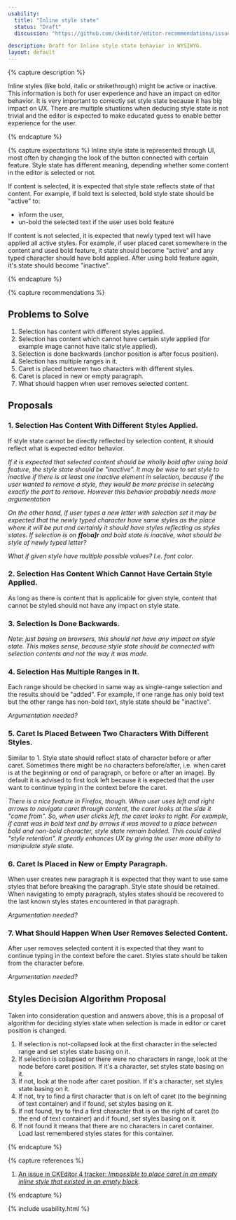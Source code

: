 ```yaml
---
usability:
  title: "Inline style state"
  status: "Draft"
  discussion: "https://github.com/ckeditor/editor-recommendations/issues/32"

description: Draft for Inline style state behavior in WYSIWYG.
layout: default
---
```


{% capture description %}

Inline styles (like bold, italic or strikethrough) might be active or inactive. This information is both for user experience and have an impact on editor behavior. It is very important to correctly set style state because it has big impact on UX. There are multiple situations when deducing style state is not trivial and the editor is expected to make educated guess to enable better experience for the user.

{% endcapture %}

{% capture expectations %}
Inline style state is represented through UI, most often by changing the look of the button connected with certain feature. Style state has different meaning, depending whether some content in the editor is selected or not.

If content is selected, it is expected that style state reflects state of that content. For example, if bold text is selected, bold style state should be "active" to:

* inform the user,
* un-bold the selected text if the user uses bold feature

If content is not selected, it is expected that newly typed text will have applied all active styles. For example, if user placed caret somewhere in the content and used bold feature, it state should become "active" and any typed character should have bold applied. After using bold feature again, it's state should become "inactive".

{% endcapture %}

{% capture recommendations %}

## Problems to Solve

1. Selection has content with different styles applied.
2. Selection has content which cannot have certain style applied (for example image cannot have italic style applied).
3. Selection is done backwards (anchor position is after focus position).
4. Selection has multiple ranges in it.
5. Caret is placed between two characters with different styles.
6. Caret is placed in new or empty paragraph.
7. What should happen when user removes selected content.

## Proposals

### 1. Selection Has Content With Different Styles Applied.

If style state cannot be directly reflected by selection content, it should reflect what is expected editor behavior.

*If it is expected that selected content should be wholly bold after using bold feature, the style state should be "inactive". It may be wise to set style to inactive if there is at least one inactive element in selection, because if the user wanted to remove a style, they would be more precise in selecting exactly the part to remove. However this behavior probably needs more argumentation*

*On the other hand, if user types a new letter with selection set it may be expected that the newly typed character have same styles as the place where it will be put and certainly it should have styles reflecting as styles states. If selection is on **f[o**b**a]r** and bold state is inactive, what should be style of newly typed letter?*

*What if given style have multiple possible values? I.e. font color.*

### 2. Selection Has Content Which Cannot Have Certain Style Applied.

As long as there is content that is applicable for given style, content that cannot be styled should not have any impact on style state.

### 3. Selection Is Done Backwards.

*Note: just basing on browsers, this should not have any impact on style state. This makes sense, because style state should be connected with selection contents and not the way it was made.*

### 4. Selection Has Multiple Ranges in It.

Each range should be checked in same way as single-range selection and the results should be "added". For example, if one range has only bold text but the other range has non-bold text, style state should be "inactive".

*Argumentation needed?*

### 5. Caret Is Placed Between Two Characters With Different Styles.

Similar to 1. Style state should reflect state of character before or after caret. Sometimes there might be no characters before/after, i.e. when caret is at the beginning or end of paragraph, or before or after an image). By default it is advised to first look left because it is expected that the user want to continue typing in the context before the caret.

*There is a nice feature in Firefox, though. When user uses left and right arrows to navigate caret through content, the caret looks at the side it "came from". So, when user clicks left, the caret looks to right. For example, if caret was in bold text and by arrows it was moved to a place between bold and non-bold character, style state remain bolded. This could called "style retention". It greatly enhances UX by giving the user more ability to manipulate style state.*

### 6. Caret Is Placed in New or Empty Paragraph.

When user creates new paragraph it is expected that they want to use same styles that before breaking the paragraph. Style state should be retained. When navigating to empty paragraph, styles states should be recovered to the last known styles states encountered in that paragraph.

*Argumentation needed?*

### 7. What Should Happen When User Removes Selected Content.

After user removes selected content it is expected that they want to continue typing in the context before the caret. Styles state should be taken from the character before.

*Argumentation needed?*

## Styles Decision Algorithm Proposal

Taken into consideration question and answers above, this is a proposal of algorithm for deciding styles state when selection is made in editor or caret position is changed.

1. If selection is not-collapsed look at the first character in the selected range and set styles state basing on it.
2. If selection is collapsed or there were no characters in range, look at the node before caret position. If it's a character, set styles state basing on it.
3. If not, look at the node after caret position. If it's a character, set styles state basing on it.
4. If not, try to find a first character that is on left of caret (to the beginning of text container) and if found, set styles basing on it.
5. If not found, try to find a first character that is on the right of caret (to the end of text container) and if found, set styles basing on it.
6. If not found it means that there are no characters in caret container. Load last remembered styles states for this container.

{% endcapture %}

{% capture references %}

1. [An issue in CKEditor 4 tracker: *Impossible to place caret in an empty inline style that existed in an empty block*](https://dev.ckeditor.com/ticket/12634).

{% endcapture %}

{% include usability.html %}
